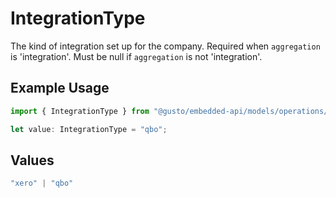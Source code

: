 # IntegrationType

The kind of integration set up for the company. Required when `aggregation` is 'integration'. Must be null if `aggregation` is not 'integration'.

## Example Usage

```typescript
import { IntegrationType } from "@gusto/embedded-api/models/operations/postpayrollspayrolluuidreportsgeneralledger.js";

let value: IntegrationType = "qbo";
```

## Values

```typescript
"xero" | "qbo"
```